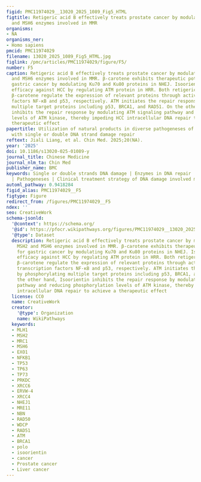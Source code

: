 ```yaml
---
figid: PMC11974029__13020_2025_1089_Fig5_HTML
figtitle: Retigeric acid B effectively treats prostate cancer by modulating the MSH2
  and MSH6 enzymes involved in MMR
organisms:
- NA
organisms_ner:
- Homo sapiens
pmcid: PMC11974029
filename: 13020_2025_1089_Fig5_HTML.jpg
figlink: /pmc/articles/PMC11974029/figure/F5/
number: F5
caption: Retigeric acid B effectively treats prostate cancer by modulating the MSH2
  and MSH6 enzymes involved in MMR. β-carotene exhibits therapeutic potential for
  gastric cancer by modulating Ku70 and Ku80 proteins in NHEJ. Isoorientin demonstrates
  efficacy against HCC by regulating ATM protein in HRR. Both retigeric acid B and
  β-carotene regulate the expression of relevant proteins through activation of transcription
  factors NF-κB and p53, respectively. ATM initiates the repair response by phosphorylating
  multiple target proteins including p53, BRCA1, and RAD51. On the other hand, Isoorientin
  inhibits the repair response by modulating ATM signaling pathway and reducing phosphorylation
  levels of ATM kinase, thereby impeding HCC intracellular DNA repair to achieve a
  therapeutic effect
papertitle: Utilization of natural products in diverse pathogeneses of diseases associated
  with single or double DNA strand damage repair
reftext: Jiali Liang, et al. Chin Med. 2025;20(NA).
year: '2025'
doi: 10.1186/s13020-025-01089-y
journal_title: Chinese Medicine
journal_nlm_ta: Chin Med
publisher_name: BMC
keywords: Single or double strands DNA damage | Enzymes in DNA repair | Natural products
  | Pathogeneses | Clinical treatment strategy of DNA damage involved maladies
automl_pathway: 0.9418284
figid_alias: PMC11974029__F5
figtype: Figure
redirect_from: /figures/PMC11974029__F5
ndex: ''
seo: CreativeWork
schema-jsonld:
  '@context': https://schema.org/
  '@id': https://pfocr.wikipathways.org/figures/PMC11974029__13020_2025_1089_Fig5_HTML.html
  '@type': Dataset
  description: Retigeric acid B effectively treats prostate cancer by modulating the
    MSH2 and MSH6 enzymes involved in MMR. β-carotene exhibits therapeutic potential
    for gastric cancer by modulating Ku70 and Ku80 proteins in NHEJ. Isoorientin demonstrates
    efficacy against HCC by regulating ATM protein in HRR. Both retigeric acid B and
    β-carotene regulate the expression of relevant proteins through activation of
    transcription factors NF-κB and p53, respectively. ATM initiates the repair response
    by phosphorylating multiple target proteins including p53, BRCA1, and RAD51. On
    the other hand, Isoorientin inhibits the repair response by modulating ATM signaling
    pathway and reducing phosphorylation levels of ATM kinase, thereby impeding HCC
    intracellular DNA repair to achieve a therapeutic effect
  license: CC0
  name: CreativeWork
  creator:
    '@type': Organization
    name: WikiPathways
  keywords:
  - MLH1
  - MSH2
  - MRC1
  - MSH6
  - EXO1
  - NFKB1
  - TP53
  - TP63
  - TP73
  - PRKDC
  - XRCC6
  - ERVW-4
  - XRCC4
  - NHEJ1
  - MRE11
  - NBN
  - RAD50
  - WDCP
  - RAD51
  - ATM
  - BRCA1
  - polo
  - isoorientin
  - cancer
  - Prostate cancer
  - Liver cancer
---
```

